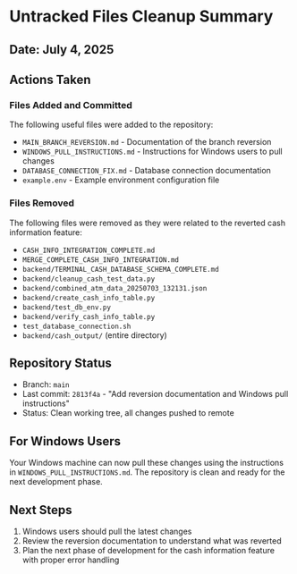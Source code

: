 # Untracked Files Cleanup Summary

## Date: July 4, 2025

## Actions Taken

### Files Added and Committed
The following useful files were added to the repository:
- `MAIN_BRANCH_REVERSION.md` - Documentation of the branch reversion
- `WINDOWS_PULL_INSTRUCTIONS.md` - Instructions for Windows users to pull changes
- `DATABASE_CONNECTION_FIX.md` - Database connection documentation
- `example.env` - Example environment configuration file

### Files Removed
The following files were removed as they were related to the reverted cash information feature:
- `CASH_INFO_INTEGRATION_COMPLETE.md`
- `MERGE_COMPLETE_CASH_INFO_INTEGRATION.md`
- `backend/TERMINAL_CASH_DATABASE_SCHEMA_COMPLETE.md`
- `backend/cleanup_cash_test_data.py`
- `backend/combined_atm_data_20250703_132131.json`
- `backend/create_cash_info_table.py`
- `backend/test_db_env.py`
- `backend/verify_cash_info_table.py`
- `test_database_connection.sh`
- `backend/cash_output/` (entire directory)

## Repository Status
- Branch: `main`
- Last commit: `2813f4a` - "Add reversion documentation and Windows pull instructions"
- Status: Clean working tree, all changes pushed to remote

## For Windows Users
Your Windows machine can now pull these changes using the instructions in `WINDOWS_PULL_INSTRUCTIONS.md`. The repository is clean and ready for the next development phase.

## Next Steps
1. Windows users should pull the latest changes
2. Review the reversion documentation to understand what was reverted
3. Plan the next phase of development for the cash information feature with proper error handling

